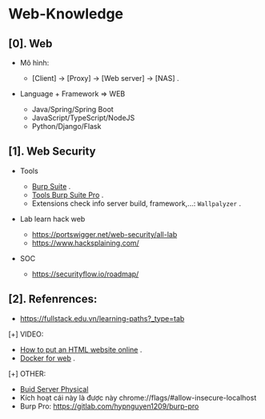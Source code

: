 # Web-Knowledge


## [0]. Web 

- Mô hình:
  * [Client] -> [Proxy] -> [Web server] -> [NAS] .

- Language + Framework => WEB
  * Java/Spring/Spring Boot
  * JavaScript/TypeScript/NodeJS
  * Python/Django/Flask

## [1]. Web Security 

- Tools
  * [Burp Suite](https://www.youtube.com/watch?v=-ozGijESmTY&list=PL2YJKKcudhJ0ar-IYMehPGRwbcUz8NZJj&index=3&t=5s) .
  * [Tools Burp Suite Pro](https://gitlab.com/hypnguyen1209/burp-pro?fbclid=IwAR29_fPDBXSdrYMbjx_ADP8ulzBxQZh1rEAJh0Jo3985VGOuuQOo4hVQUL4) .
  * Extensions check info server build, framework,...: `Wallpalyzer` .

- Lab learn hack web 
  * https://portswigger.net/web-security/all-lab
  * https://www.hacksplaining.com/
    
- SOC
  * https://securityflow.io/roadmap/

## [2]. Refenrences:

- https://fullstack.edu.vn/learning-paths?_type=tab

[+] VIDEO: 
- [How to put an HTML website online](https://youtu.be/p1QU3kLFPdg) .
- [Docker for web](https://www.youtube.com/watch?v=M-Uf-GjtYyA&list=PLxF76yfppeZafDqtHWXOMu6HoLCydjCtL) .

[+] OTHER:
- [Buid Server Physical](https://www.youtube.com/watch?v=apC1bOLbzbY)
- Kích hoạt cái này là được này chrome://flags/#allow-insecure-localhost
- Burp Pro: https://gitlab.com/hypnguyen1209/burp-pro
